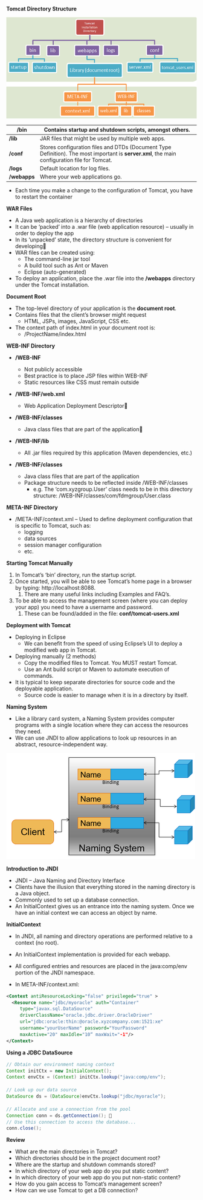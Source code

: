 **Tomcat Directory Structure**

<img src="../PHOTOS/tomcat-01.png">

| **/bin**     | Contains startup and shutdown   scripts, amongst others.     |
| ------------ | ------------------------------------------------------------ |
| **/lib**     | JAR files that might be used by   multiple web apps.         |
| **/conf**    | Stores   configuration files and DTDs (Document Type Definition).  The most important is **server.xml**,   the main configuration file for Tomcat. |
| **/logs**    | Default location for log files.                              |
| **/webapps** | Where your web applications go.                              |

- Each time you make a change to the configuration of Tomcat, you have to restart the container

**WAR Files**

- A Java web application is a hierarchy of directories
- It can be ‘packed’ into a .war file (web application resource) – usually in order to deploy the app
- In its ‘unpacked’ state, the directory structure is convenient for developing
- WAR files can be created using:
  - The command-line jar tool
  - A build tool such as Ant or Maven
  - Eclipse (auto-generated)
- To deploy an application, place the .war file into the **/webapps** directory under the Tomcat installation.

**Document Root**

- The top-level directory of your application is the **document root**.
- Contains files that the client’s browser might request 
  - HTML, JSPs, images, JavaScript, CSS etc.
- The context path of index.html in your document root is:
  - /ProjectName/index.html

**WEB-INF Directory**

- **/WEB-INF** 
  - Not publicly accessible
  - Best practice is to place JSP files within WEB-INF
  - Static resources like CSS must remain outside

- **/WEB-INF/web.xml**
  - Web Application Deployment Descriptor
- **/WEB-INF/classes**
  - Java class files that are part of the application
- **/WEB-INF/lib**
  - All .jar files required by this application (Maven dependencies, etc.)

- **/WEB-INF/classes**
  - Java class files that are part of the application
  - Package structure needs to be reflected inside /WEB-INF/classes  
    - e.g. The ‘com.xyzgroup.User’ class needs to be in this directory structure: /WEB-INF/classes/com/fdmgroup/User.class

**META-INF Directory**

- /META-INF/context.xml – Used to define deployment configuration that is specific to Tomcat, such as: 
  - logging
  - data sources
  - session manager configuration
  - etc. 

**Starting Tomcat Manually**

1. In Tomcat’s ‘bin’ directory, run the startup script.
2. Once started, you will be able to see Tomcat’s home page in a browser by typing: http://localhost:8088.
   1. There are many useful links including Examples and FAQ’s.
3. To be able to access the management screen (where you can deploy your app) you need to have a username and password. 
   1. These can be found/added in the file:  **conf/tomcat-users.xml**

**Deployment with Tomcat**

- Deploying in Eclipse
  - We can benefit from the speed of using Eclipse’s UI to deploy a modified web app in Tomcat.
- Deploying manually (2 methods)
  - Copy the modified files to Tomcat.  You MUST restart Tomcat.  
  - Use an Ant build script or Maven to automate execution of commands. 
- It is typical to keep separate directories for source code and the deployable application. 
  - Source code is easier to manage when it is in a directory by itself. 

**Naming System**

- Like a library card system, a Naming System provides computer programs with a single location where they can access the resources they need. 
- We can use JNDI to allow applications to look up resources in an abstract, resource-independent way. 

<img src="../PHOTOS/tomcat-02.png">

**Introduction to JNDI**

- JNDI – Java Naming and Directory Interface
- Clients have the illusion that everything stored in the naming directory is a Java object. 
- Commonly used to set up a database connection.
- An InitialContext gives us an entrance into the naming system.  Once we have an initial context we can access an object by name. 

**InitialContext**

- In JNDI, all naming and directory operations are performed relative to a context (no root).
- An InitialContext implementation is provided for each webapp. 
- All configured entries and resources are placed in the java:comp/env portion of the JNDI namespace.

- In META-INF/context.xml:

``` xml
<Context antiResourceLocking="false" privileged="true" >
  <Resource name="jdbc/myoracle" auth="Container"
     type="javax.sql.DataSource"
     driverClassName="oracle.jdbc.driver.OracleDriver"
     url="jdbc:oracle:thin:@oracle.xyzcompany.com:1521:xe"
     username="yourUserName" password="YourPassword" 
     maxActive="20" maxIdle="10“ maxWait="-1"/>
</Context>
```

**Using a JDBC DataSource**

``` java
// Obtain our environment naming context 
Context initCtx = new InitialContext(); 
Context envCtx = (Context) initCtx.lookup("java:comp/env");

// Look up our data source 
DataSource ds = (DataSource)envCtx.lookup("jdbc/myoracle"); 

// Allocate and use a connection from the pool 
Connection conn = ds.getConnection(); 
// Use this connection to access the database...
conn.close(); 
```

**Review**

- What are the main directories in Tomcat?
- Which directories should be in the project document root?
- Where are the startup and shutdown commands stored?
- In which directory of your web app do you put static content?
- In which directory of your web app do you put non-static content?
- How do you gain access to Tomcat’s management screen?
- How can we use Tomcat to get a DB connection?



















